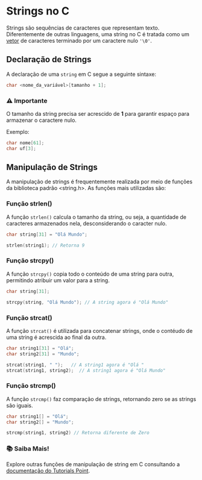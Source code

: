 # Strings no C

Strings são sequências de caracteres que representam texto. Diferentemente de outras linguagens, uma string no C é tratada como um [vetor](../aula20/vetores_no_c.md) de caracteres terminado por um caractere nulo `'\0'`.

## Declaração de Strings

A declaração de uma `string` em C segue a seguinte sintaxe:

```c
char <nome_da_variável>[tamanho + 1];
```

### ⚠️ Importante

O tamanho da string precisa ser acrescido de **1** para garantir espaço para armazenar o caractere nulo.

Exemplo:
```c
char nome[61];
char uf[3];
```

## Manipulação de Strings

A manipulação de strings é frequentemente realizada por meio de funções da biblioteca padrão <string.h>. As funções mais utilizadas são:

### Função strlen()

A função `strlen()` calcula o tamanho da string, ou seja, a quantidade de caracteres armazenados nela, desconsiderando o caracter nulo.

```c
char string[31] = "Olá Mundo";

strlen(string1); // Retorna 9
```

### Função strcpy()

A função `strcpy()` copia todo o conteúdo de uma string para outra, permitindo atribuir um valor para a string.

```c
char string[31];

strcpy(string, "Olá Mundo"); // A string agora é "Olá Mundo"
```

### Função strcat()

A função `strcat()` é utilizada para concatenar strings, onde o contéudo de uma string é acrescida ao final da outra.

```c
char string1[31] = "Olá";
char string2[31] = "Mundo";

strcat(string1, " ");   // A string1 agora é "Olá "
strcat(string1, string2);  // A string1 agora é "Olá Mundo"
```

### Função strcmp()

A função `strcmp()` faz comparação de strings, retornando zero se as strings são iguais.

```c
char string1[] = "Olá";
char string2[] = "Mundo";

strcmp(string1, string2) // Retorna diferente de Zero
```

### 📚 Saiba Mais!

Explore outras funções de manipulação de string em C consultando a [documentação do Tutorials Point](https://www.tutorialspoint.com/c_standard_library/string_h.htm).
